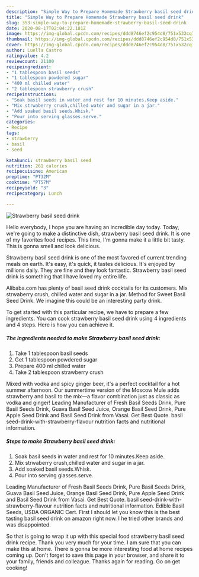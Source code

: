 ```yaml
---
description: "Simple Way to Prepare Homemade Strawberry basil seed drink"
title: "Simple Way to Prepare Homemade Strawberry basil seed drink"
slug: 353-simple-way-to-prepare-homemade-strawberry-basil-seed-drink
date: 2020-08-17T02:04:22.181Z
image: https://img-global.cpcdn.com/recipes/ddd8746ef2c954d8/751x532cq70/strawberry-basil-seed-drink-recipe-main-photo.jpg
thumbnail: https://img-global.cpcdn.com/recipes/ddd8746ef2c954d8/751x532cq70/strawberry-basil-seed-drink-recipe-main-photo.jpg
cover: https://img-global.cpcdn.com/recipes/ddd8746ef2c954d8/751x532cq70/strawberry-basil-seed-drink-recipe-main-photo.jpg
author: Luella Castro
ratingvalue: 4.2
reviewcount: 21100
recipeingredient:
- "1 tablespoon basil seeds"
- "1 tablespoon powdered sugar"
- "400 ml chilled water"
- "2 tablespoon strawberry crush"
recipeinstructions:
- "Soak basil seeds in water and rest for 10 minutes.Keep aside."
- "Mix strwaberry crush,chilled water and sugar in a jar."
- "Add soaked basil seeds.Whisk."
- "Pour into serving glasses.serve."
categories:
- Recipe
tags:
- strawberry
- basil
- seed

katakunci: strawberry basil seed 
nutrition: 261 calories
recipecuisine: American
preptime: "PT32M"
cooktime: "PT57M"
recipeyield: "3"
recipecategory: Lunch

---
```



![Strawberry basil seed drink](https://img-global.cpcdn.com/recipes/ddd8746ef2c954d8/751x532cq70/strawberry-basil-seed-drink-recipe-main-photo.jpg)

Hello everybody, I hope you are having an incredible day today. Today, we're going to make a distinctive dish, strawberry basil seed drink. It is one of my favorites food recipes. This time, I'm gonna make it a little bit tasty. This is gonna smell and look delicious.

Strawberry basil seed drink is one of the most favored of current trending meals on earth. It's easy, it's quick, it tastes delicious. It's enjoyed by millions daily. They are fine and they look fantastic. Strawberry basil seed drink is something that I have loved my entire life.

Alibaba.com has plenty of basil seed drink cocktails for its customers. Mix strwaberry crush, chilled water and sugar in a jar. Method for Sweet Basil Seed Drink. We imagine this could be an interesting party drink.


To get started with this particular recipe, we have to prepare a few ingredients. You can cook strawberry basil seed drink using 4 ingredients and 4 steps. Here is how you can achieve it.

<!--inarticleads1-->

##### The ingredients needed to make Strawberry basil seed drink:

1. Take 1 tablespoon basil seeds
1. Get 1 tablespoon powdered sugar
1. Prepare 400 ml chilled water
1. Take 2 tablespoon strawberry crush


Mixed with vodka and spicy ginger beer, it&#39;s a perfect cocktail for a hot summer afternoon. Our summertime version of the Moscow Mule adds strawberry and basil to the mix—a flavor combination just as classic as vodka and ginger! Leading Manufacturer of Fresh Basil Seeds Drink, Pure Basil Seeds Drink, Guava Basil Seed Juice, Orange Basil Seed Drink, Pure Apple Seed Drink and Basil Seed Drink from Vasai. Get Best Quote. basil seed-drink-with-strawberry-flavour nutrition facts and nutritional information. 

<!--inarticleads2-->

##### Steps to make Strawberry basil seed drink:

1. Soak basil seeds in water and rest for 10 minutes.Keep aside.
1. Mix strwaberry crush,chilled water and sugar in a jar.
1. Add soaked basil seeds.Whisk.
1. Pour into serving glasses.serve.


Leading Manufacturer of Fresh Basil Seeds Drink, Pure Basil Seeds Drink, Guava Basil Seed Juice, Orange Basil Seed Drink, Pure Apple Seed Drink and Basil Seed Drink from Vasai. Get Best Quote. basil seed-drink-with-strawberry-flavour nutrition facts and nutritional information. Edible Basil Seeds, USDA ORGANIC Cert. First I should let you know this is the best tasting basil seed drink on amazon right now. I he tried other brands and was disappointed. 

So that is going to wrap it up with this special food strawberry basil seed drink recipe. Thank you very much for your time. I am sure that you can make this at home. There is gonna be more interesting food at home recipes coming up. Don't forget to save this page in your browser, and share it to your family, friends and colleague. Thanks again for reading. Go on get cooking!
